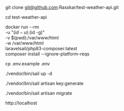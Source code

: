 git clone git@github.com:Rasskar/test-weather-api.git

cd test-weather-api

docker run --rm \
-u "$(id -u):$(id -g)" \
-v $(pwd):/var/www/html \
-w /var/www/html \
laravelsail/php83-composer:latest \
composer install --ignore-platform-reqs

cp .env.example .env

./vendor/bin/sail up -d

./vendor/bin/sail artisan key:generate

./vendor/bin/sail artisan migrate

http://localhost
